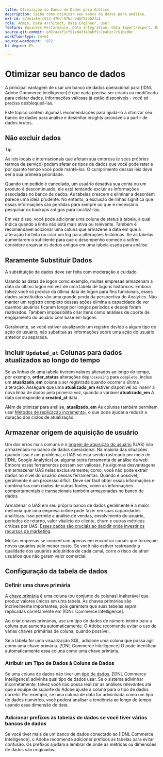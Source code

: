 ```yaml
---
title: Otimização do Banco de Dados para Análise
description: Saiba como otimizar seu banco de dados para análise.
exl-id: e73e1a1e-c933-476d-97bc-bd8f52bb2fa1
role: Admin, Data Architect, Data Engineer, User
feature: Business Performance, Data Integration, Data Import/Export, Data Warehouse Manager
source-git-commit: adb7aaef1cf914d43348abf5c7e4bec7c51bed0c
workflow-type: tm+mt
source-wordcount: '872'
ht-degree: 0%

---
```


# Otimizar seu banco de dados

A principal vantagem de usar um banco de dados operacional para [!DNL Adobe Commerce Intelligence] é que nada precisa ser criado ou modificado para coletar dados. Informações valiosas já estão disponíveis - você só precisa desbloqueá-las.

Este tópico contém algumas recomendações para ajudá-lo a otimizar seu banco de dados para análise e desenhar insights acionáveis a partir de dados brutos.

## Não excluir dados

>[!TIP]
>
>As leis locais e internacionais que afetam sua empresa (e seus próprios termos de serviço) podem afetar os tipos de dados que você pode reter e por quanto tempo você pode mantê-los. O cumprimento dessas leis deve ser a sua primeira prioridade.

Quando um pedido é cancelado, um usuário desativa sua conta ou um produto é descontinuado, ele está tentando excluir as informações associadas no banco de dados. As tabelas crescem e eliminar a desordem parece uma ideia prudente. No entanto, a exclusão de linhas significa que essas informações são perdidas para sempre ou que é necessário pesquisar os backups antigos para localizá-las.

Em vez disso, você pode adicionar uma coluna de status à tabela, a qual indica quando a linha não está mais ativa ou relevante. Também é recomendável adicionar uma coluna que armazene a data em que a alteração foi feita ou criar um log para alterações históricas. Se as tabelas aumentarem o suficiente para que o desempenho comece a sofrer, considere arquivar os dados antigos em uma tabela usada para análise.

## Raramente Substituir Dados

A substituição de dados deve ser feita com moderação e cuidado.

Usando as datas de logon como exemplo, muitas empresas armazenam a data do último logon em vez de uma tabela de logons históricos. Embora talvez você só precise da última data de logon para fins funcionais, esses dados substituídos são uma grande perda da perspectiva do Analytics. Não manter um registro completo dessas ações elimina a capacidade de ver quantos usuários ficaram longe por longos períodos e depois foram reativados. Também impossibilita criar itens como análises de coorte de engajamento do usuário com base em logons.

Geralmente, se você estiver atualizando um registro devido a algum tipo de ação do usuário, não substitua as informações sobre uma ação do usuário anterior ou separada.

## Incluir `Updated_at` Colunas para dados atualizados ao longo do tempo

Se as linhas de uma tabela tiverem valores alterados ao longo do tempo, por exemplo, **order\_status** alterações de`processing` para `complete`, inclua um **atualizado\_em** coluna a ser registrada quando ocorrer a última alteração. Assegure que uma **atualizado\_em** estiver disponível ao inserir a nova linha de dados pela primeira vez, quando a variável **atualizado\_em** A data corresponde à **created\_at** data.

Além de otimizar para análise, **atualizado\_em** As colunas também permitem usar [Métodos de replicação incremental](../data-analyst/data-warehouse-mgr/cfg-replication-methods.md), o que pode ajudar a reduzir a duração dos ciclos de atualização.

## Armazenar origem de aquisição de usuário

Um dos erros mais comuns é o [origem de aquisição do usuário](../data-analyst/analysis/google-track-user-acq.md) (UAS) não armazenado no banco de dados operacional. Na maioria das situações quando isso é um problema, o UAS só está sendo rastreado por meio de [!DNL Google Analytics] ou alguma outra ferramenta de análise da web. Embora essas ferramentas possam ser valiosas, há algumas desvantagens em armazenar UAS nelas exclusivamente; como, você não pode extrair dados no nível do usuário dessas ferramentas. Quando é possível, geralmente é um processo difícil. Deve ser fácil obter essas informações e combiná-las com dados de outras fontes, como as informações comportamentais e transacionais também armazenadas no banco de dados.

Armazenar o UAS em seu próprio banco de dados geralmente é a maior melhoria que uma empresa online pode fazer em suas capacidades analíticas. Isso permite a análise de vendas, envolvimento do usuário, períodos de retorno, valor vitalício do cliente, churn e outras métricas críticas por UAS. [Esses dados são cruciais ao decidir onde investir os recursos de marketing](../data-analyst/analysis/most-value-source-channel.md).

Muitas empresas se concentram apenas em encontrar canais que forneçam novos usuários pelo menor custo. Se você não estiver rastreando a qualidade dos usuários adquiridos de cada canal, corre o risco de atrair usuários que não geram valor comercial.

## Configuração da tabela de dados

### Definir uma chave primária

A [chave primária](https://en.wikipedia.org/wiki/Unique_key) é uma coluna (ou conjunto de colunas) inalterável que produz valores únicos em uma tabela. As chaves primárias são incrivelmente importantes, pois garantem que suas tabelas sejam replicadas corretamente em [!DNL Commerce Intelligence].

Ao criar chaves primárias, use um tipo de dados de número inteiro para a coluna que aumenta automaticamente. O Adobe recomenda evitar o uso de várias chaves primárias de coluna, quando possível.

Se a tabela for uma visualização SQL, adicione uma coluna que possa agir como uma chave primária. [!DNL Commerce Intelligence] O pode identificar automaticamente essa coluna como uma chave primária.

### Atribuir um Tipo de Dados à Coluna de Dados

Se uma coluna de dados não tiver um [tipo de dados](https://en.wikipedia.org/wiki/Data_type), [!DNL Commerce Intelligence] adivinha qual tipo de dados usar. Se o sistema adivinhar incorretamente, talvez você não possa realizar as análises relevantes até que a equipe de suporte do Adobe ajuste a coluna para o tipo de dados correto. Por exemplo, se uma coluna de data for adivinhada como um tipo de dados numérico, você poderá analisar a tendência ao longo do tempo usando essa dimensão de data.

### Adicionar prefixos às tabelas de dados se você tiver vários bancos de dados

Se você tiver mais de um banco de dados conectado ao [!DNL Commerce Intelligence], o Adobe recomenda adicionar prefixos às tabelas para evitar confusão. Os prefixos ajudam a lembrar de onde as métricas ou dimensões de dados são originadas.
